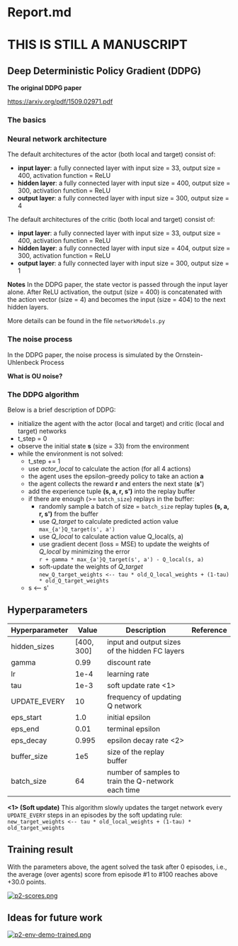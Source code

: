 # Report.md

# THIS IS STILL A MANUSCRIPT

## Deep Deterministic Policy Gradient (DDPG)

**The original DDPG paper**

https://arxiv.org/pdf/1509.02971.pdf

### The basics

### Neural network architecture

The default architectures of the actor (both local and target) consist of:

- **input layer**: a fully connected layer with input size = 33, output size = 400, activation function = ReLU
- **hidden layer**: a fully connected layer with input size = 400, output size = 300, activation function = ReLU
- **output layer**: a fully connected layer with input size = 300, output size = 4

The default architectures of the critic (both local and target) consist of:

- **input layer**: a fully connected layer with input size = 33, output size = 400, activation function = ReLU
- **hidden layer**: a fully connected layer with input size = 404, output size = 300, activation function = ReLU
- **output layer**: a fully connected layer with input size = 300, output size = 1

**Notes** In the DDPG paper, the state vector is passed through the input layer alone.
After ReLU activation, the output (size = 400) is concatenated with the action vector (size = 4) and becomes the input (size = 404) to the next hidden layers.

More details can be found in the file `networkModels.py`


### The noise process
In the DDPG paper, the noise process is simulated by the Ornstein-Uhlenbeck Process

**What is OU noise?**


### The DDPG algorithm

Below is a brief description of DDPG:

- initialize the agent with the actor (local and target) and critic (local and target) networks
- t_step = 0
- observe the initial state **s** (size = 33) from the environment
- while the environment is not solved:
  - t_step += 1
  - use *actor_local* to calculate the action (for all 4 actions)
  - the agent uses the epsilon-greedy policy to take an action **a**
  - the agent collects the reward **r** and enters the next state (**s'**)
  - add the experience tuple **(s, a, r, s')** into the replay buffer
  - if there are enough (>= `batch_size`) replays in the buffer:
    - randomly sample a batch of size = `batch_size` replay tuples **(s, a, r, s')** from the buffer
    - use *Q_target* to calculate predicted action value `max_{a'}Q_target(s', a')`
    - use *Q_local* to calculate action value Q_local(s, a)
    - use gradient decent (loss = MSE) to update the weights of *Q_local* by minimizing the error\
    `r + gamma * max_{a'}Q_target(s', a') - Q_local(s, a)`
    - soft-update the weights of *Q_target*\
    `new_Q_target_weights <-- tau * old_Q_local_weights + (1-tau) * old_Q_target_weights`
  - s <-- s'


## Hyperparameters

| Hyperparameter | Value | Description | Reference |
| ----------- | ----------- | ----------- | ----------- |
| hidden_sizes | [400, 300] | input and output sizes of the hidden FC layers | |
| gamma | 0.99 | discount rate | |
| lr | 1e-4 | learning rate | |
| tau | 1e-3 | soft update rate <1> | |
| UPDATE_EVERY | 10 | frequency of updating Q network | |
| eps_start | 1.0 | initial epsilon | |
| eps_end | 0.01 | terminal epsilon | |
| eps_decay | 0.995 | epsilon decay rate <2> | |
| buffer_size | 1e5 | size of the replay buffer | |
| batch_size | 64 | number of samples to train the Q-network each time | |

**<1> (Soft update)** This algorithm slowly updates the target network every `UPDATE_EVERY` steps in an episodes by the soft updating rule:\
`new_target_weights <-- tau * old_local_weights + (1-tau) * old_target_weights`


## Training result

With the parameters above, the agent solved the task after 0 episodes, i.e., the average (over agents) score from episode #1 to #100 reaches above +30.0 points.

[![p2-scores.png](https://i.postimg.cc/bJ8HzjWw/p2-scores.png)](https://postimg.cc/XZHy8tnR)

## Ideas for future work


[![p2-env-demo-trained.png](https://i.postimg.cc/WpSLcNCt/p2-env-demo-trained.png)](https://postimg.cc/5jHkwVxM)
